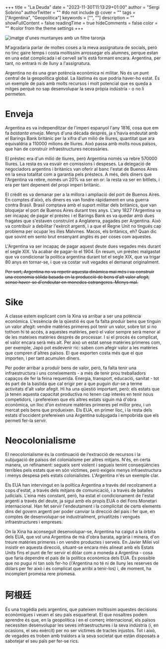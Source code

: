 +++
title = "La Deuda"
date = "2023-11-30T11:13:29+01:00"
author = "Sergi Sobrino"
authorTwitter = "" #do not include @
cover = ""
tags = ["Argentina", "Geopolitica"]
keywords = ["", ""]
description = ""
showFullContent = false
readingTime = true
hideComments = false
color = "" #color from the theme settings
+++

![imatge d'unes muntanyes amb un filtre taronja](/images/argentina.jpeg)

M'agradaria parlar de moltes coses a la meva assignatura de socials, però no tinc gaire temps i costa moltíssim arrossegar els alumnes, perque estan en una edat complicada i el cervell se'ls està formant encara. Argentina, per tant, no entrarà ni de lluny a l'assignatura.

Argentina no és una gran potència econòmica ni militar. No és un punt central de la geopolítica global. La llàstima és que podria haver-ho estat. És un exemple de país amb molts recursos i molt potencial que es queda a mitges perquè no sap desenvolupar la seva pròpia indústria - o no li permeten. 

# Enveja

Argentina es va independitzar de l'imperi espanyol l'any 1816, cosa que em fa *bastanta enveja*. Menys d'una dècada després, ja s'havia endeutat amb el Barings Bank britànic per la xifra d'un milió de lliures, quantitat que ara equivaldria a 110000 milions de lliures. Això passa amb molts nous països, que han de construïr infraestructures necessàries.

El préstec era d'un milió de lliures, però Argentina només va rebre 570000 lliures. La resta es va esvaïr en comissions i despeses. La delegació de negociadors argentins i britànics van oferir al banc l'estat de Buenos Aires en la seva totalitat com a garantia pels préstecs. A més, dels diners que l'Argentina va rebre, només un 20% va ser en or: la resta va ser en bitllets, i era per tant depenent del propi imperi britànic. 

El crèdit es va demanar per a la millora i ampliació del port de Buenos Aires. En comptes d'això, els diners es van fondre ràpidament en una guerra contra Brasil. Brasil comptava amb el suport militar dels britànics, que van bloquejar el port de Buenos Aires durant tres anys. L'any 1827 l'Argentina va ser incapaç de pagar el préstec i el Barings Bank es va quedar amb dues fragates que s'estaven construïnt a Anglaterra, pagades per Argentina. Això va contribuïr a debilitar l'exèrcit argentí, i a que el Regne Unit no tingués cap problema per ocupar les illes Malvines. Macos, els britànics, eh? Quan dic que sovint em sento brut ensenyant anglès és per coses com aquestes. 

L'Argentina va ser incapaç de pagar aquest deute dues vegades més durant el segle XIX. Va acabar de pagar-lo el 1904. En resum, un préstec malgastat que va condicionar la política argentina durant tot el segle XIX, que va trigar 80 anys en tornar-se, i que va costar vuit vegades el demanat originalment. 

 ~~Per sort, Argentina no va repetir aquesta dinàmica mai més i va construïr una economia sòlida basada en la producció de bens d'alt valor afegit, sense haver-se d'endeutar en monedes estrangeres. Menys mal.~~ 

# Sike

A classe estem explicant com la Xina va arribar a ser una potència econòmica. L'essència de la qüestió és que fa falta produir bens que tinguin un valor afegit: vendre matèries primeres pot tenir un valor, sobre tot si no tothom hi té accés, a aquestes matèries, però el valor sempre serà menor al de les mateixes matèries després de processar. I si el procés és complicat, el valor encara serà més alt. Per això un estat sense matèries primeres com, per exemple, Japó pot esdevenir ric: saben com afegir valor a les matèries que compren d'altres països. El que exporten costa més que el que importen, i per tant acumulen diners.

Per poder arribar a produïr bens de valor, però, fa falta tenir una infraestructura i uns coneixements - a més de tenir prou treballadors capaços de fer la feina requerida. Energia, transport, educació, sanitat - tot és part de la bastida que cal erigir per a que puguin dur-se a terme activitats d'alt valor afegit. Hi ha una qüestió important, però: els estats que ja tenen aquesta capacitat productiva no tenen cap interès en tenir nous competidors, i prefereixen que els altres estats siguin mà d'obra econòmica, un lloc d'on extreure matèries primeres pel millor preu, i un mercat pels bens que produeixen. Els EUA, en primer lloc, i la resta dels estats d'occident prefereixen una Argentina subjugada i empobrida que els permeti fer-la servir. 

# Neocolonialisme

El neocolonialisme és la continuació de l'extracció de recursos i la subjugació de països del colonialisme per altres mitjans. N'és, en certa manera, un refinament: segueix sent violent i segueix tenint conseqüències terribles pels estats que en són víctimes, però exigeix menys infraestructura i menys despesa pels estats colonialistes. L'Argentina n'és un exemple clar. 

Els EUA han intervingut en la política Argentina a través del recolzament a cops d'estat, a través dels mitjans de comunicació, i a través de batalles judicials. L'eina més constant, però, ha estat el condicionament de l'estat argentí a través del deute, ja sigui amb els propis EUA o del Fons Monetari internacional. Han fet servir l'endeutament i la complicitat de certs elements dins del govern argentí per poder canviar la direcció del pais i fer que, en comptes de desenvolupar-se industrialment, privatitzés i vengués infraestructures i empreses. 

On la Xina ha aconseguit desenvolupar-se, Argentina ha caigut a la òrbita dels EUA, que vol una Argentina de mà d'obra barata, agrària i minera, d'on treure matèries primeres i on vendre productes i serveis. En Javier Milei vol insistir en aquesta direcció, situant-se encara més alineat amb els Estats Units fins el punt de fer servir el dòlar com a moneda a Argentina - cosa que faria dependre el país de la política econòmica dels EUA. És possible que no pugui ni tan sols fer-ho (l'Argentina no té ni de lluny les reserves de dòlars per fer això i és complicat que arribi a tenir-los) i, de moment, ha incomplert promesa rere promesa. 

# 阿根廷

És una tragèdia pels argentins, que pateixen moltíssim aquestes decisions econòmiques i veuen el seu país esquarterat. El que nosaltres podem aprendre és que, en la geopolítica i en el comerç internacional, els països necessiten desenvolupar les seves infraestructures i la seva indústria (i, en ocasions, el seu exèrcit) per no ser víctimes de tractes injustos. Tot i això, de vegades es troben amb traïdors a la seva societat que estàn disposats a sabotejar el seu païs per fer-se rics. 
